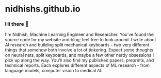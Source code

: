 # nidhishs.github.io

### Hi there 👋

I'm Nidhish, Machine Learning Engineer and Researcher. You've found the source code for my website and blog; feel free to look around. I write about AI research and building split mechanical keyboards - two very different things that somehow both involve a lot of tinkering.
Expect some thoughts on neural nets, split keyboards, and maybe a few other nerdy obsessions I pick up along the way. You'll also find my published papers, preprints, and technical reports. Each explores different aspects of ML research - from language models, computer vision to medical AI.
